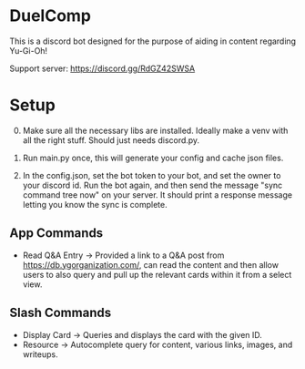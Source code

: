 # DuelComp
This is a discord bot designed for the purpose of aiding in content regarding Yu-Gi-Oh!

Support server: https://discord.gg/RdGZ42SWSA


# Setup

0) Make sure all the necessary libs are installed. Ideally make a venv with all the right stuff. Should just needs discord.py.

1) Run main.py once, this will generate your config and cache json files.

2) In the config.json, set the bot token to your bot, and set the owner to your discord id. Run the bot again, and then send the message "sync command tree now" on your server. It should print a response message letting you know the sync is complete.


## App Commands
- Read Q&A Entry -> Provided a link to a Q&A post from https://db.ygorganization.com/, can read the content and then allow users to also query and pull up the relevant cards within it from a select view.

## Slash Commands
- Display Card -> Queries and displays the card with the given ID.
- Resource -> Autocomplete query for content, various links, images, and writeups.
